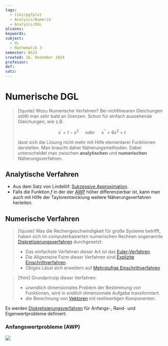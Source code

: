 ```yaml
---
tags:
  - tikz/pgfplot
  - Analysis/Numerik
  - Analysis/DGL
aliases: 
keywords: 
subject:
  - VL
  - Mathematik 3
semester: WS24
created: 16. Dezember 2024
professor: 
def: 
satz:
---
```

 

# Numerische DGL

> [!quote] Wozu Numerische Verfahren?
>  Bei nichtlinearen Gleichungen stößt man sehr bald an Grenzen. Schon für einfach aussehende Gleichungen, wie z.B.
> 
> $$x^{\prime}=t-x^2 \quad \text { oder } \quad x^{\prime \prime}=6 x^2+t$$
> 
> lässt sich die Lösung nicht mehr mit Hilfe elementarer Funktionen darstellen.
> Man braucht daher Näherungsmethoden. Dabei unterscheidet man zwischen **analytischen** und **numerischen** Näherungsverfahren.

## Analytische Verfahren

- Aus dem Satz von Lindelöf: [Sukzessive Approximation](sukzessive%20Approximation.md).
- Falls die Funktion $f$ in der der [AWP](../{MOC}%20DGL.md) höher differenzierbar ist, kann man auch mit Hilfe der Taylorentwicklung weitere Näherungsverfahren herleiten.

## Numerische Verfahren

> [!quote] Was die Rechengeschwindigkeit für große Systeme betrifft, haben sich im computerbasierten numerischen Rechnen sogenannte [Diskretisierungsverfahren](Diskretisierungsverfahren.md) durchgesetzt:
> - Das einfachste Verfahren dieser Art ist das [Euler-Verfahren](Euler-Verfahren.md).
> - Die Allgemeine Form dieser Verfahren sind [Explizite Einschrittverfahren](Diskretisierungsverfahren.md#Explizite%20Einschrittverfahren).
> - Obiges Lässt sich erweitern auf [Mehrstufige Einschrittverfahren](Mehrstufige%20Einschrittverfahren.md)

> [!hint] Grundprinzip dieser Verfahren:
> - *unendlich* dimensionales Problem der Bestimmung von Funktionen, wird in *endlich* dimensionale Aufgabe transformiert.
> - die Berechnung von [Vektoren](../Algebra/Vektor.md) mit reellwertigen Komponenten.

Es werden [Diskretisierungsverfahren](Diskretisierungsverfahren.md) für Anfangs-, Rand- und Eigenwertprobleme definiert:

### Anfangswertprobleme (AWP)

![](../../assets/Excalidraw/Numerische%20L%C3%B6sungsverfahren%20von%20DGL%202025-02-26%2019.32.04.excalidraw)

